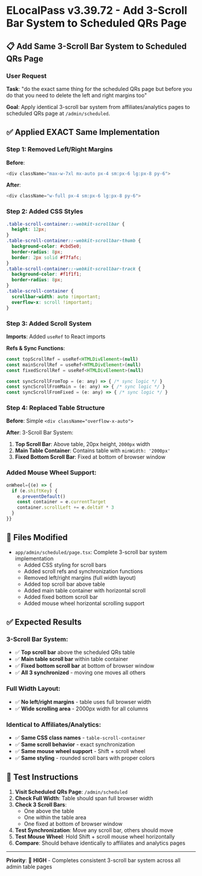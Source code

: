 # ELocalPass v3.39.72 - Add 3-Scroll Bar System to Scheduled QRs Page

## 📋 **Add Same 3-Scroll Bar System to Scheduled QRs Page**

### User Request
**Task**: "do the exact same thing for the scheduled QRs page but before you do that you need to delete the left and right margins too"

**Goal**: Apply identical 3-scroll bar system from affiliates/analytics pages to scheduled QRs page at `/admin/scheduled`.

## ✅ **Applied EXACT Same Implementation**

### **Step 1: Removed Left/Right Margins**
**Before**: 
```javascript
<div className="max-w-7xl mx-auto px-4 sm:px-6 lg:px-8 py-6">
```

**After**: 
```javascript
<div className="w-full px-4 sm:px-6 lg:px-8 py-6">
```

### **Step 2: Added CSS Styles**
```css
.table-scroll-container::-webkit-scrollbar {
  height: 12px;
}
.table-scroll-container::-webkit-scrollbar-thumb {
  background-color: #cbd5e0;
  border-radius: 8px;
  border: 2px solid #f7fafc;
}
.table-scroll-container::-webkit-scrollbar-track {
  background-color: #f1f1f1;
  border-radius: 8px;
}
.table-scroll-container {
  scrollbar-width: auto !important;
  overflow-x: scroll !important;
}
```

### **Step 3: Added Scroll System**
**Imports**: Added `useRef` to React imports

**Refs & Sync Functions**:
```javascript
const topScrollRef = useRef<HTMLDivElement>(null)
const mainScrollRef = useRef<HTMLDivElement>(null) 
const fixedScrollRef = useRef<HTMLDivElement>(null)

const syncScrollFromTop = (e: any) => { /* sync logic */ }
const syncScrollFromMain = (e: any) => { /* sync logic */ }
const syncScrollFromFixed = (e: any) => { /* sync logic */ }
```

### **Step 4: Replaced Table Structure**
**Before**: Simple `<div className="overflow-x-auto">`

**After**: 3-Scroll Bar System:
1. **Top Scroll Bar**: Above table, 20px height, `2000px` width
2. **Main Table Container**: Contains table with `minWidth: '2000px'`
3. **Fixed Bottom Scroll Bar**: Fixed at bottom of browser window

### **Added Mouse Wheel Support**:
```javascript
onWheel={(e) => {
  if (e.shiftKey) {
    e.preventDefault()
    const container = e.currentTarget
    container.scrollLeft += e.deltaY * 3
  }
}}
```

## 🎯 **Files Modified**

- `app/admin/scheduled/page.tsx`: Complete 3-scroll bar system implementation
  - Added CSS styling for scroll bars
  - Added scroll refs and synchronization functions
  - Removed left/right margins (full width layout)
  - Added top scroll bar above table
  - Added main table container with horizontal scroll
  - Added fixed bottom scroll bar
  - Added mouse wheel horizontal scrolling support

## ✅ **Expected Results**

### **3-Scroll Bar System**:
- ✅ **Top scroll bar** above the scheduled QRs table
- ✅ **Main table scroll bar** within table container
- ✅ **Fixed bottom scroll bar** at bottom of browser window
- ✅ **All 3 synchronized** - moving one moves all others

### **Full Width Layout**:
- ✅ **No left/right margins** - table uses full browser width
- ✅ **Wide scrolling area** - 2000px width for all columns

### **Identical to Affiliates/Analytics**:
- ✅ **Same CSS class names** - `table-scroll-container`
- ✅ **Same scroll behavior** - exact synchronization
- ✅ **Same mouse wheel support** - Shift + scroll wheel
- ✅ **Same styling** - rounded scroll bars with proper colors

## 🚀 **Test Instructions**

1. **Visit Scheduled QRs Page**: `/admin/scheduled`
2. **Check Full Width**: Table should span full browser width
3. **Check 3 Scroll Bars**:
   - One above the table
   - One within the table area  
   - One fixed at bottom of browser window
4. **Test Synchronization**: Move any scroll bar, others should move
5. **Test Mouse Wheel**: Hold Shift + scroll mouse wheel horizontally
6. **Compare**: Should behave identically to affiliates and analytics pages

---

**Priority**: 🎯 **HIGH** - Completes consistent 3-scroll bar system across all admin table pages 